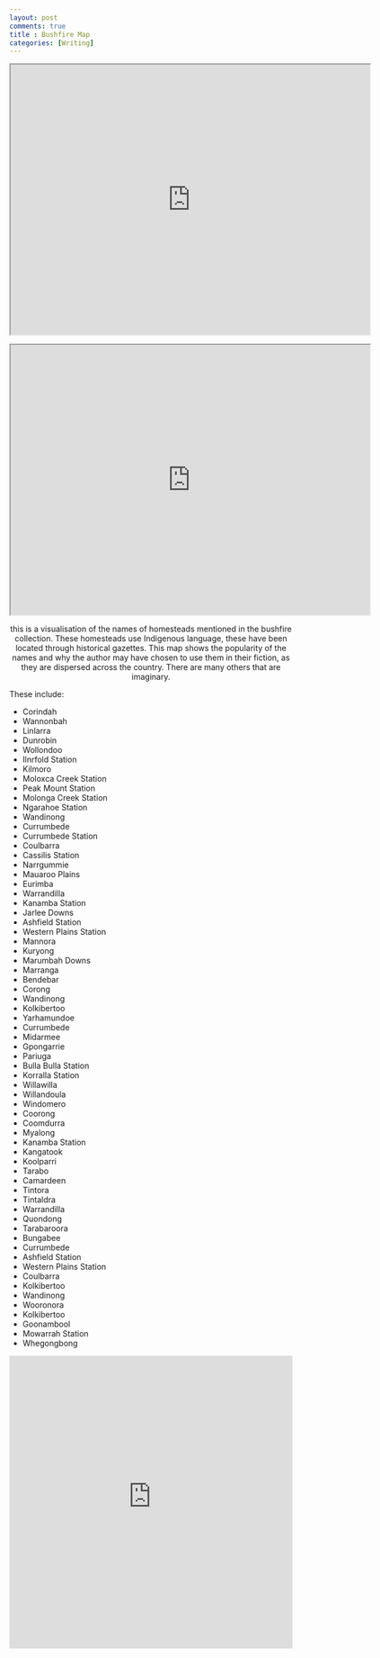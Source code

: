 ```yaml
---
layout: post
comments: true
title : Bushfire Map
categories: [Writing]
---
```


<p style="text-align: center;"><iframe src="https://www.google.com/maps/d/embed?mid=1sjasmv2GFTVIBzT3bEIwqv9jJBc80ezH" width="640" height="480"></iframe></p>


<p style="text-align: center;"><iframe src="https://www.google.com/maps/d/u/0/embed?mid=1vwe-fErZO45gI96Mge1fTnG5GmFXYErF" width="640" height="480"></iframe></p>

<p style="text-align: center;">this is a visualisation of the names of homesteads mentioned in the bushfire collection. These homesteads use Indigenous language, these have been located through historical gazettes. This map shows the popularity of the names and why the author may have chosen to use them in their fiction, as they are dispersed across the country. There are many others that are imaginary. 


These include:
* Corindah
* Wannonbah
* Linlarra
* Dunrobin
* Wollondoo
* Ilnrfold Station
* Kilmoro
* Moloxca Creek Station
* Peak Mount Station
* Molonga Creek Station
* Ngarahoe Station
* Wandinong
* Currumbede
* Currumbede Station
* Coulbarra
* Cassilis Station
* Narrgummie
* Mauaroo Plains
* Eurimba
* Warrandilla
* Kanamba Station
* Jarlee Downs
* Ashfield Station
* Western Plains Station
* Mannora
* Kuryong
* Marumbah Downs
* Marranga
* Bendebar
* Corong
* Wandinong
* Kolkibertoo
* Yarhamundoe
* Currumbede
* Midarmee
* Gpongarrie
* Pariuga
* Bulla Bulla Station
* Korralla Station
* Willawilla
* Willandoula
* Windomero
* Coorong
* Coomdurra
* Myalong
* Kanamba Station
* Kangatook
* Koolparri
* Tarabo
* Camardeen
* Tintora
* Tintaldra
* Warrandilla
* Quondong
* Tarabaroora
* Bungabee
* Currumbede
* Ashfield Station
* Western Plains Station
* Coulbarra
* Kolkibertoo
* Wandinong
* Wooronora
* Kolkibertoo
* Goonambool
* Mowarrah Station
* Whegongbong</p> 





<p style="text-align: center;"><iframe width="100%" height="520" frameborder="0" src="https://finnoscarmorgan.carto.com/builder/f40788db-1f24-4b09-afa6-cc2deaaf1201/embed" allowfullscreen webkitallowfullscreen mozallowfullscreen oallowfullscreen msallowfullscreen></iframe></iframe></p>
